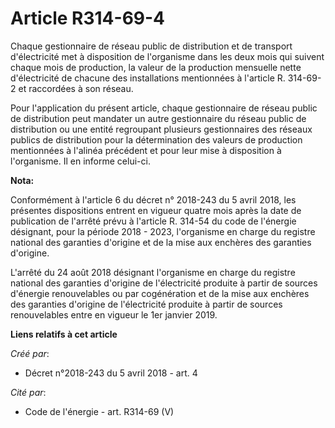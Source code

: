 # Article R314-69-4

Chaque gestionnaire de réseau public de distribution et de transport d'électricité met à disposition de l'organisme dans les
deux mois qui suivent chaque mois de production, la valeur de la production mensuelle nette d'électricité de chacune des
installations mentionnées à l'article R. 314-69-2 et raccordées à son réseau.

Pour l'application du présent article, chaque gestionnaire de réseau public de distribution peut mandater un autre
gestionnaire du réseau public de distribution ou une entité regroupant plusieurs gestionnaires des réseaux publics de
distribution pour la détermination des valeurs de production mentionnées à l'alinéa précédent et pour leur mise à disposition
à l'organisme. Il en informe celui-ci.

**Nota:**

Conformément à l'article 6 du décret n° 2018-243 du 5 avril 2018, les présentes dispositions entrent en vigueur quatre mois
après la date de publication de l'arrêté prévu à l'article R. 314-54 du code de l'énergie désignant, pour la période 2018 -
2023, l'organisme en charge du registre national des garanties d'origine et de la mise aux enchères des garanties d'origine.

L'arrêté du 24 août 2018 désignant l'organisme en charge du registre national des garanties d'origine de l'électricité
produite à partir de sources d'énergie renouvelables ou par cogénération et de la mise aux enchères des garanties d'origine
de l'électricité produite à partir de sources renouvelables entre en vigueur le 1er janvier 2019.

**Liens relatifs à cet article**

_Créé par_:

  - Décret n°2018-243 du 5 avril 2018 - art. 4

_Cité par_:

  - Code de l'énergie - art. R314-69 (V)
